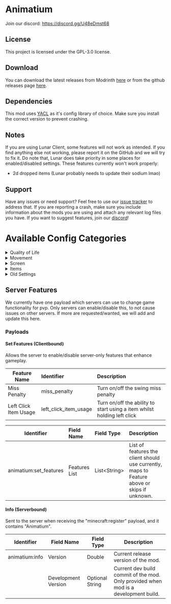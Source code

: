 # Animatium

Join our discord: https://discord.gg/U48eDmst68

## License

This project is licensed under the GPL-3.0 license.

## Download

You can download the latest releases from Modrinth [here](https://modrinth.com/mod/animatium) or from
the github releases page [here](https://github.com/Legacy-Visuals-Project/Animatium/releases/).

## Dependencies

This mod uses [YACL](https://modrinth.com/mod/yacl) as it's config library of choice. Make sure you install the correct
version to prevent crashing.

## Notes

If you are using Lunar Client, some features will not work as intended.
If you find anything else not working, please report it on the GitHub and we will try to fix it.
Do note that, Lunar does take priority in some places for enabled/disabled settings.
These features currently won't work properly:

- 2d dropped items (Lunar probably needs to update their sodium lmao)

## Support

Have any issues or need support? Feel free to use
our [issue tracker](https://github.com/Legacy-Visuals-Project/Animatium/issues) to address that. If you are reporting a
crash, make sure you include information about the mods you are using and attach any relevant log files you have. If you
want to suggest features, join our [discord](https://discord.gg/U48eDmst68)!

# Available Config Categories

<details>
  <summary>Quality of Life</summary>

## 🪶 Quality of Life

- minimalViewBobbing
    - Description: Removes the view bobbing from tilting the world.
    - Type: BOOLEAN
- showNametagInThirdperson
    - Description: Show the player nametag whilst in third-person.
    - Type: BOOLEAN
- hideNameTagBackground
    - Description: Remove the nametag background.
    - Type: BOOLEAN
- applyTextShadowToNametag
    - Description: Make the nametag use text shadow.
    - Type: BOOLEAN
- oldDebugHudTextColor
    - Description: Makes the debug hud text color white again.
    - Type: BOOLEAN
- persistentBlockOutline
    - Description: Always show block outline, no matter the gamemode or state.
    - Type: BOOLEAN

- alwaysShowSharpParticles
    - Description: Always show the sharpness particles when damaging/hitting an entity.
    - Type: BOOLEAN
- disableRecipeAndTutorialToasts
    - Description: Disable recipe and tutorial toasts.
    - Type: BOOLEAN
- showArmWhileInvisible
    - Description: Shows the arm as partially visible whilst invisible, like spectator mode or invisibly effect.
    - Type: BOOLEAN
- fakeMissPenaltySwing
    - Description: In vanilla Minecraft, if the player has missed their hit, there will be a 10 ms delay on top of the
      attack cooldown before they can can swing again. Enable this feature to play a fake swing animation during that 10
      ms delay to match <=1.7.x.
    - Type: BOOLEAN
- showUsageSwingingParticles
    - Description: Shows fake block-breaking particles during usage swinging to match <=1.7.x.
    - Type: BOOLEAN
- disableEntityDeathTopple
    - Description: Prevents the dying entity from rotating 90 degrees.
    - Type: BOOLEAN
- deepRedHurtTint
    - Description: Modifies the entity damage tint alpha to be less like in Oranges Old Animations mod.
    - Type: BOOLEAN
- disableParticlePhysics
    - Description: Allows particles to bypass collision logic.
    - Type: BOOLEAN
- hideFirstpersonParticles
    - Description: Hides potion particle effects coming from you whilst in first-person.
    - Type: BOOLEAN
- dontClearChat
    - Description: Stops minecraft from clearing chat.
    - Type: BOOLEAN
- dontCloseChat
    - Description: Stops minecraft from closing the chat screen on teleport/some situations.
    - Type: BOOLEAN

### Fixes

- fixMirrorArmSwing
    - Description: Fix the left-arm swing mirroring.
    - Type: BOOLEAN
- upMinPixelTransparencyLimit
    - Description: Makes the minimum 0-transparency value less than or equal to 0.1. This fixes textures with invisible
      pixels that cause issues.
    - Type: BOOLEAN
- fixOffHandUsingPose
    - Description: Stops the offhand from using the NONE pose with a held item while using an item in the mainhand like
      in <=1.17.
    - Type: BOOLEAN
  </details>

<details>
  <summary>Movement</summary>

## 🏃 Movement

### Sneaking

- removeSmoothSneaking
    - Description: Removes the smooth sneaking camera animation, making it like it was in 1.8-1.12.2.
    - Type: BOOLEAN
- oldSneakAnimationInterpolation
    - Description: Brings back the <=1.7.x sneaking camera animation interpolation.
    - Type: BOOLEAN
- fakeOldSneakEyeHeight
    - Description: Changes the sneak eye height to be as it was in <=1.13.2 visually.
    - Type: BOOLEAN
- fixSneakingFeetPosition
    - Description: Fixes the sneaking model offset to be like <=1.11.x.
    - Type: BOOLEAN
- oldSneakingFeetPosition
    - Description: Fixes the sneaking model offset to be like <1.14?
    - Type: BOOLEAN
- syncPlayerModelWithEyeHeight
    - Description: Synchronizes the player model to the eye height like in <=1.7.x.
    - Type: BOOLEAN
- sneakAnimationWhileFlying
    - Description: Shows the sneaking animation in third-person whilst flying down like in <=1.13.x.
    - Type: BOOLEAN

### Cape

- oldCapeMovement
    - Description: Changes the cape model movement to be how it used to be in <=1.12.x.
    - Type: BOOLEAN
- dontClampCapeLean
    - Description: Removes the cape lean restriction. Disable this to match OptiFine cape physics.
    - Type: BOOLEAN
- capeSwingRotation
    - Description: Stops the cape from swinging in unison with the body while the player is swinging their arm like in <
      =1.20.x.
    - Type: BOOLEAN
- capeChestplateTranslation
    - Description: Stops equipping a chestplate causing the cape to be translated a few pixels away like in <=1.15.x
    - Type: BOOLEAN
- oldCapePosition
    - Description: Positions the cape while sneaking similarly to <=1.7.x
    - Type: BOOLEAN

### Other

- rotateBackwardsWalking
    - Description: Rotates the entity body sideways when walking backwards like it was in <=1.11.2.
    - Type: BOOLEAN
- uncapBlockingHeadRotation
    - Description: Reverts the change in 1.20.2, making head rotation when blocking as it used to be.
    - Type: BOOLEAN
- removeHeadRotationInterpolation
    - Description: Removes the head rotation interpolation like in <=1.7.x.
    - Type: BOOLEAN
- fixVerticalBobbingTilt
    - Description: Brings back the camera tilting when falling/flying up like it was in <=1.13.x. (Fixes MC-225335)
    - Type: BOOLEAN
- oldViewBobbing
    - Description: Undoes the 1.21.2+ view bobbing change where when sneaking, your hand still moves normally.
    - Type: BOOLEAN
- oldDeathLimbs
    - Description: Makes entities continue their animation even upon death.
    - Type: BOOLEAN
- oldBowArmMovement
    - Description: Restores old player body movement in third-person when using the bow like in <=1.7?
    - Type: BOOLEAN
- oldDamageTilt
    - Description: Reverts the damage tilt to it's old logic which will tilt in one direction <1.19.4.
    - Type: BOOLEAN
  </details>

<details>
  <summary>Screen</summary>

## 📷 Screen

- showCrosshairInThirdperson
    - Description: Show crosshair whilst in thirdperson like in <=1.8.x.
    - Type: BOOLEAN
- fixHighAttackSpeedIndicator
    - Description: Hides the attack indicator when you have such a high attack speed. (Fixes MC-268420)
    - Type: BOOLEAN
- removeHeartFlash
    - Description: Remove heart blinking like in <=1.7.x.
    - Type: BOOLEAN
- fixTextStrikethroughStyle
    - Description: Changes the text strikethrough position to make it look like it did in <=1.12.2.
    - Type: BOOLEAN
- centerScrollableListWidgets
    - Description: Center scrollable list widgets like <=1.7.x.
    - Type: BOOLEAN
- oldListWidgetSelectedBorderColor
    - Description: Returns the old list widget selected border color from <=1.15?
    - Type: BOOLEAN
- oldButtonTextColors
    - Description: Bring back the old yellow hover/grayish text colors like in <=1.14.4.
    - Type: BOOLEAN
- removeDebugHudBackground
    - Description: Remove the F3 Debug Hud background.
    - Type: BOOLEAN
- debugHudTextShadow
    - Description: Add text-shadow to F3 Debug Hud.
    - Type: BOOLEAN
- oldChatVisual
    - Description: Restores the old chatbox position/visual from <=1.8.
    - Type: BOOLEAN
- disableCameraTransparentPassthrough
    - Description: Stops camera passthrough in thirdperson in glass/etc like in <=1.15.
    - Type: BOOLEAN
- oldTooltipStyleRendering
    - Description: Restores the corners of the tooltip texture that were removed in 1.21.2.
    - Type: BOOLEAN
    - Note: If you are using a resource pack with a custom tooltip texture, turn this setting OFF to not cause issues!
- oldSlotHoverStyleRendering
    - Description: Restores the old inventory slot hover visual to how it was prior to 1.21.2.
    - Type: BOOLEAN
    - Note: If you are using a resource pack with a custom slot hover texture, turn this setting OFF to not cause
      issues!
- cameraVersion
    - Description: Change the camera position to be as it was in said version range.
    - Type: ENUM
        - 1.8 and below (V1_8)
        - 1.9 through to 1.13.2 (V1_9_V1_13_2)
        - 1.14 through to 1.14.3 (V1_14_V1_14_3)
        - LATEST
  </details>

<details>
  <summary>Items</summary>

## 🥍 Items

### Fishing Rod

- oldFishingRodTextureStackCheck
    - Description: Brings back old fishing rod stack texture check from <=1.8.
    - Type: BOOLEAN
- fishingRodLineInterpolation
    - Description: Correctly interpolates the fishing rod cast line with the eye height from <1.14?
    - Type: BOOLEAN
- noMoveFishingRodLine
    - Description: Does not move the fishing rod cast line while sneaking when viewed in the third person mode from <
      =1.7.
    - Type: BOOLEAN
- oldFishingRodLinePositionThirdPerson
    - Description: Adjusts the position of the fishing rod cast line horizontally like in <=1.7.
    - Type: BOOLEAN
- oldFishingRodLineThickness
    - Description: Restores the old fishing rod line thickness from <1.13?
    - Type: BOOLEAN
- thinFishingRodLineThickness
    - Description: Makes the fishing rod line super thin. Overrides the above setting.
    - Type: BOOLEAN
- useStickModelWhenCastInThirdperson
    - Description: Makes the fishing rod model in third-person a stick when cast like in <=1.7.x.
    - Type: BOOLEAN
- fixCastLineCheck
    - Description: Fixes the arm logic for casting the fishing rod.
    - Type: BOOLEAN
- fixCastLineSwing
    - Description: Fixes the swing logic for casting the fishing rod.
    - Type: BOOLEAN

### Fixes

- fixEquipAnimation
    - Description: Instead of comparing item stacks directly to determine the equip animation, compare the durability
      and stack count of the items like in <=1.8.x.
    - Type: BOOLEAN
- removeEquipAnimationOnItemUse
    - Description: Fixes the blocking animation which plays the equip animation on use, and others.
    - Type: BOOLEAN
- removeClientsideBlockingDelay
    - Description: Removes the pesky blocking delay that modern clients have. Shouldn't flag on servers.
    - Type: BOOLEAN
- removeItemUsageVisualInGUI
    - Description: Removes item usage animation whilst inside a GUI, for example removes continuous visual blocking,
      etc.
    - Type: BOOLEAN
- fixFireballClientsideVisual
    - Description: Makes fire charges not place fire clientside like in older mc versions. Doesn't cause issues on
      servers, and is clientside only.
    - Type: BOOLEAN

### Enchantment Glint

- oldGlintSpeed
    - Description: Restores the old enchantment glint speed like in <=1.8.x.
    - Type: BOOLEAN
- disableGlintOnItemDrops2D
    - Description: Disables the enchantment glint on dropped items. Intended to be used along side the 2D dropped items
      feature to match <1.7.x.
    - Type: BOOLEAN
- disableGlintOnItemFramed2D
    - Description: Disables the enchantment glint on framed items. Intended to be used along side the 2D framed items
      feature to match <1.7.x.
    - Type: BOOLEAN

### 2D Drops

- itemDropsFaceCamera
    - Description: Makes item entities face the camera / use camera yaw like <=1.7.x when fast graphics.
    - Type: BOOLEAN
- itemDropsFaceCameraRotationFix
    - Description: Makes 2d item drops also face the camera pitch.
    - Type: BOOLEAN
- itemDrops2D
    - Description: Makes item entities render 2D when it's an item (not blocks).
    - Type: BOOLEAN
- itemFramed2D
    - Description: Makes framed items render 2D (not blocks).
    - Type: BOOLEAN
- item2DColors
    - Description: Restores the old color of 2D items by swapping the Y and Z components of the vertex normal.
    - Type: BOOLEAN

### Item Transformations

- tiltItemPositions
    - Description: Tilts the held item position to make held items look like they did in <=1.7.x.
    - Type: BOOLEAN
- tiltItemPositionsInThirdperson
    - Description: Tilts the third-person held item position to make held items look like they did in <=1.7.x.
    - Type: BOOLEAN
- oldThinBlockPositions
    - Description: Translates the held item position of blocks like carpet/slabs/daylight sensors/pressure plates to
      look like how they did in <=1.7.x.
    - Type: BOOLEAN
- oldRodPosition
    - Description: Bring back 1.7 first-person rod position
    - Type: BOOLEAN
- oldSkullPosition
    - Description: Positions the skull block items' held/gui positions to be how it was in 1.8.x.
    - Type: BOOLEAN

### Other

- applyItemSwingUsage
    - Description: Block hitting (apply swing offset in item usage code).
    - Type: BOOLEAN
- disableItemUsingTextureInGui
    - Description: Disables the item usage texture in the GUI like in <=1.8.x (mainly rod/bow/crossbow).
    - Type: BOOLEAN
- oldDurabilityBarColors
    - Description: Restores the old durability damage colors from <1.11.
    - Type: BOOLEAN
- oldItemRarities
    - Description: Restores the old rarities for items visually from <1.21.2. (also old trident rarity from <1.21)
    - Type: BOOLEAN
- showHeldItemInBoat
    - Description: Shows your held item while you're in a moving boat like <=1.8.x.
    - Type: BOOLEAN
  </details>

<details>
  <summary>Old Settings</summary>

## 🛠️ Old Settings

- legacyThirdpersonSwordBlockingPosition
    - Description: Brings back the old third-person arm blocking rotations from <=1.7
    - Type: BOOLEAN
- lockBlockingArmRotation
    - Description: Locks the third-person blocking arm rotation.
    - Type: BOOLEAN
- disableProjectileAgeCheck
    - Description: Render projectile at all ages <=1.15?
    - Type: BOOLEAN
- oldBlockMiningProgress
    - Description: Bring back the old block mining progress <=1.18?
    - Type: BOOLEAN
- disableInventoryEntityScissor
    - Description: Allows the inventory entity model to render fully.
    - Type: BOOLEAN
- legacyBlockOutlineRendering
    - Description: Restores the legacy block outline rendering from <=1.14.4.
    - Type: BOOLEAN
- hideModelWhilstSleeping
    - Description: Hides the player model whilst sleeping like in <=1.12? Only affects you.
    - Type: BOOLEAN
- entityArmorHurtTint
    - Description: Tints the armor when an entity is damaged like in <=1.7.x.
    - Type: BOOLEAN
- forceItemGlintOnEntity
    - Description: Forces the glint on armor to use the item glint texture. This therefore unifies the glint texture
      like in older mc versions.
    - Type: BOOLEAN
- forceMaxGlintProperties
    - Description: Forces the glint to use the maximum speed and strength by default like in older mc versions.
    - Type: BOOLEAN
- oldArmorHurtRendering
    - Description: Restores the old armor hurt tint rendering from ~1.8.
    - Type: BOOLEAN
- forceHighAttackSpeedVisual
    - Description: Fakes the high attack speed visual, which stops the attack cooldown animation on items like the
      sword.
    - Type: BOOLEAN
- disableEntityGlowOutline
    - Description: Disables the 1.9+ glow effect from rendering.
    - Type: BOOLEAN
- disableModernCombatSounds
    - Description: Disables the 1.9+ combat sounds that were added.
    - Type: BOOLEAN
- disableModernCombatParticles
    - Description: Disables the 1.9+ combat particles that were added.
    - Type: BOOLEAN
- oldHeldItemArmLogic
    - Description: In 1.8, the player's arm (when viewed from the first person POV) will be positioned at an angle when holding an item. This is only truly visible when going from an empty slot to an item. This happens due it applying the held item arm rotation meant for the third person model.
    - Type: BOOLEAN

### Sky

- oldBlueVoidSky
    - Description: Brings back the forgotten blue void part of the sky. (Fixes MC-257056)
    - Type: BOOLEAN
- oldSkyHorizonHeight
    - Description: Changes the horizon height to how it was in <=1.16.5.
    - Type: BOOLEAN
- oldVoidSkyFogHeight
    - Description: Restores the old void sky fog height to what it was in <=1.21.1. (Fixes MC-279472)
    - Type: BOOLEAN
- oldCloudHeight
    - Description: Changes the cloud height back to 128 like in <=1.16.5.
    - Type: BOOLEAN
  </details>

## Server Features

We currently have one payload which servers can use to change game functionality for pvp. Only servers can
enable/disable this, to not cause issues on other servers.
If more are requested/wanted, we will add and update this here.

### Payloads

#### Set Features (Clientbound)

Allows the server to enable/disable server-only features that enhance gameplay.

| Feature Name          | Identifier            | Description                                                             |
|-----------------------|:----------------------|:------------------------------------------------------------------------|
| Miss Penalty          | miss_penalty          | Turn on/off the swing miss penalty                                      |
| Left Click Item Usage | left_click_item_usage | Turn on/off the ability to start using a item whilst holding left click |

| Identifier             | Field Name    | Field Type     | Description                                                                                  |
|------------------------|:--------------|:---------------|:---------------------------------------------------------------------------------------------|
| animatium:set_features | Features List | List\<String\> | List of features the client should use currently, maps to Feature above or skips if unknown. |

#### Info (Serverbound)

Sent to the server when receiving the "minecraft:register" payload, and it contains "Animatium".

| Identifier     | Field Name          | Field Type      | Description                                                                         |
|----------------|---------------------|-----------------|-------------------------------------------------------------------------------------|
| animatium:info | Version             | Double          | Current release version of the mod.                                                 |
|                | Development Version | Optional String | Current dev build commit of the mod. Only provided when mod is a development build. |